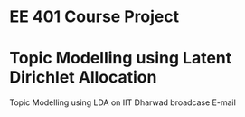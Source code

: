 # EE 401 Course Project
# Topic Modelling using Latent Dirichlet Allocation

Topic Modelling using LDA on IIT Dharwad broadcase E-mail
